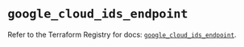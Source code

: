 # `google_cloud_ids_endpoint`

Refer to the Terraform Registry for docs: [`google_cloud_ids_endpoint`](https://registry.terraform.io/providers/hashicorp/google/6.28.0/docs/resources/cloud_ids_endpoint).

